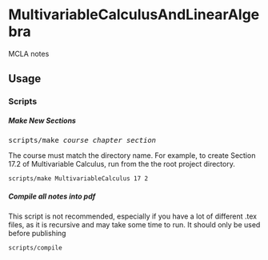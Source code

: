 # MultivariableCalculusAndLinearAlgebra
MCLA notes


## Usage

### Scripts

##### Make New Sections

<pre>
scripts/make <em>course</em> <em>chapter</em> <em>section</em>
</pre>

The course must match the directory name. For example, to create Section 17.2 of Multivariable Calculus, run from the the root project directory.
```
scripts/make MultivariableCalculus 17 2
```

##### Compile all notes into pdf
This script is not recommended, especially if you have a lot of different .tex files, as it is recursive and may take some time to run. It should only be used before publishing
```
scripts/compile
```